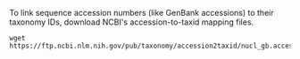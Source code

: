 
To link sequence accession numbers (like GenBank accessions) to their taxonomy IDs, download NCBI's accession-to-taxid mapping files.
```
wget https://ftp.ncbi.nlm.nih.gov/pub/taxonomy/accession2taxid/nucl_gb.accession2taxid.gz
```
